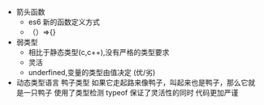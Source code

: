 - 箭头函数
  - es6 新的函数定义方式
  - （）=>{}
- 弱类型
  - 相比于静态类型(c,c++),没有严格的类型要求
  - 灵活
  - underfined,变量的类型由值决定
  (优/劣)
- 动态类型语言 鸭子类型 如果它走起路来像鸭子，叫起来也是鸭子，那么它就是一只鸭子 使用了类型检测 typeof 保证了灵活性的同时 代码更加严谨


